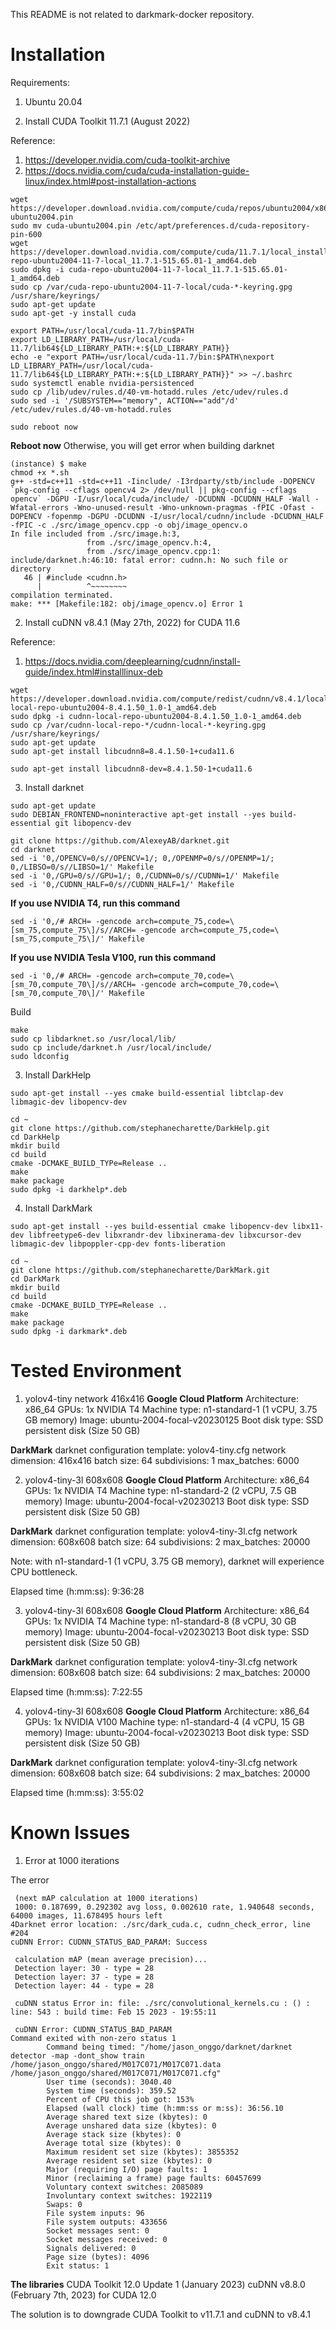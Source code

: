 This README is not related to darkmark-docker repository.

# Installation

Requirements:
1. Ubuntu 20.04

1. Install CUDA Toolkit 11.7.1 (August 2022)

Reference:
1. https://developer.nvidia.com/cuda-toolkit-archive
2. https://docs.nvidia.com/cuda/cuda-installation-guide-linux/index.html#post-installation-actions
```
wget https://developer.download.nvidia.com/compute/cuda/repos/ubuntu2004/x86_64/cuda-ubuntu2004.pin
sudo mv cuda-ubuntu2004.pin /etc/apt/preferences.d/cuda-repository-pin-600
wget https://developer.download.nvidia.com/compute/cuda/11.7.1/local_installers/cuda-repo-ubuntu2004-11-7-local_11.7.1-515.65.01-1_amd64.deb
sudo dpkg -i cuda-repo-ubuntu2004-11-7-local_11.7.1-515.65.01-1_amd64.deb
sudo cp /var/cuda-repo-ubuntu2004-11-7-local/cuda-*-keyring.gpg /usr/share/keyrings/
sudo apt-get update
sudo apt-get -y install cuda

export PATH=/usr/local/cuda-11.7/bin$PATH
export LD_LIBRARY_PATH=/usr/local/cuda-11.7/lib64${LD_LIBRARY_PATH:+:${LD_LIBRARY_PATH}}
echo -e "export PATH=/usr/local/cuda-11.7/bin:$PATH\nexport LD_LIBRARY_PATH=/usr/local/cuda-11.7/lib64${LD_LIBRARY_PATH:+:${LD_LIBRARY_PATH}}" >> ~/.bashrc
sudo systemctl enable nvidia-persistenced
sudo cp /lib/udev/rules.d/40-vm-hotadd.rules /etc/udev/rules.d
sudo sed -i '/SUBSYSTEM=="memory", ACTION=="add"/d' /etc/udev/rules.d/40-vm-hotadd.rules

sudo reboot now
```

**Reboot now**
Otherwise, you will get error when building darknet
```
(instance) $ make
chmod +x *.sh
g++ -std=c++11 -std=c++11 -Iinclude/ -I3rdparty/stb/include -DOPENCV `pkg-config --cflags opencv4 2> /dev/null || pkg-config --cflags opencv` -DGPU -I/usr/local/cuda/include/ -DCUDNN -DCUDNN_HALF -Wall -Wfatal-errors -Wno-unused-result -Wno-unknown-pragmas -fPIC -Ofast -DOPENCV -fopenmp -DGPU -DCUDNN -I/usr/local/cudnn/include -DCUDNN_HALF -fPIC -c ./src/image_opencv.cpp -o obj/image_opencv.o
In file included from ./src/image.h:3,
                 from ./src/image_opencv.h:4,
                 from ./src/image_opencv.cpp:1:
include/darknet.h:46:10: fatal error: cudnn.h: No such file or directory
   46 | #include <cudnn.h>
      |          ^~~~~~~~~
compilation terminated.
make: *** [Makefile:182: obj/image_opencv.o] Error 1
```

2. Install cuDNN v8.4.1 (May 27th, 2022) for CUDA 11.6

Reference:
1. https://docs.nvidia.com/deeplearning/cudnn/install-guide/index.html#installlinux-deb
```
wget https://developer.download.nvidia.com/compute/redist/cudnn/v8.4.1/local_installers/11.6/cudnn-local-repo-ubuntu2004-8.4.1.50_1.0-1_amd64.deb
sudo dpkg -i cudnn-local-repo-ubuntu2004-8.4.1.50_1.0-1_amd64.deb
sudo cp /var/cudnn-local-repo-*/cudnn-local-*-keyring.gpg /usr/share/keyrings/
sudo apt-get update
sudo apt-get install libcudnn8=8.4.1.50-1+cuda11.6

sudo apt-get install libcudnn8-dev=8.4.1.50-1+cuda11.6
```

3. Install darknet
```
sudo apt-get update
sudo DEBIAN_FRONTEND=noninteractive apt-get install --yes build-essential git libopencv-dev

git clone https://github.com/AlexeyAB/darknet.git
cd darknet
sed -i '0,/OPENCV=0/s//OPENCV=1/; 0,/OPENMP=0/s//OPENMP=1/; 0,/LIBSO=0/s//LIBSO=1/' Makefile
sed -i '0,/GPU=0/s//GPU=1/; 0,/CUDNN=0/s//CUDNN=1/' Makefile
sed -i '0,/CUDNN_HALF=0/s//CUDNN_HALF=1/' Makefile
```

**If you use NVIDIA T4, run this command**
```
sed -i '0,/# ARCH= -gencode arch=compute_75,code=\[sm_75,compute_75\]/s//ARCH= -gencode arch=compute_75,code=\[sm_75,compute_75\]/' Makefile
```

**If you use NVIDIA Tesla V100, run this command**
```
sed -i '0,/# ARCH= -gencode arch=compute_70,code=\[sm_70,compute_70\]/s//ARCH= -gencode arch=compute_70,code=\[sm_70,compute_70\]/' Makefile
```

Build
```
make
sudo cp libdarknet.so /usr/local/lib/
sudo cp include/darknet.h /usr/local/include/
sudo ldconfig
```

3. Install DarkHelp
```
sudo apt-get install --yes cmake build-essential libtclap-dev libmagic-dev libopencv-dev

cd ~
git clone https://github.com/stephanecharette/DarkHelp.git
cd DarkHelp
mkdir build
cd build
cmake -DCMAKE_BUILD_TYPe=Release ..
make
make package
sudo dpkg -i darkhelp*.deb
```

4. Install DarkMark
```
sudo apt-get install --yes build-essential cmake libopencv-dev libx11-dev libfreetype6-dev libxrandr-dev libxinerama-dev libxcursor-dev libmagic-dev libpoppler-cpp-dev fonts-liberation

cd ~
git clone https://github.com/stephanecharette/DarkMark.git
cd DarkMark
mkdir build
cd build
cmake -DCMAKE_BUILD_TYPE=Release ..
make
make package
sudo dpkg -i darkmark*.deb
```

# Tested Environment

1. yolov4-tiny network 416x416
**Google Cloud Platform**
Architecture: x86_64
GPUs: 1x NVIDIA T4
Machine type: n1-standard-1 (1 vCPU, 3.75 GB memory)
Image: ubuntu-2004-focal-v20230125
Boot disk type: SSD persistent disk (Size 50 GB)

**DarkMark**
darknet configuration template: yolov4-tiny.cfg
network dimension: 416x416
batch size: 64
subdivisions: 1
max_batches: 6000

2. yolov4-tiny-3l 608x608
**Google Cloud Platform**
Architecture: x86_64
GPUs: 1x NVIDIA T4
Machine type: n1-standard-2 (2 vCPU, 7.5 GB memory)
Image: ubuntu-2004-focal-v20230213
Boot disk type: SSD persistent disk (Size 50 GB)

**DarkMark**
darknet configuration template: yolov4-tiny-3l.cfg
network dimension: 608x608
batch size: 64
subdivisions: 2
max_batches: 20000

Note: with n1-standard-1 (1 vCPU, 3.75 GB memory), darknet will experience CPU bottleneck.

Elapsed time (h:mm:ss): 9:36:28

3. yolov4-tiny-3l 608x608
**Google Cloud Platform**
Architecture: x86_64
GPUs: 1x NVIDIA T4
Machine type: n1-standard-8 (8 vCPU, 30 GB memory)
Image: ubuntu-2004-focal-v20230213
Boot disk type: SSD persistent disk (Size 50 GB)

**DarkMark**
darknet configuration template: yolov4-tiny-3l.cfg
network dimension: 608x608
batch size: 64
subdivisions: 2
max_batches: 20000

Elapsed time (h:mm:ss): 7:22:55

4. yolov4-tiny-3l 608x608
**Google Cloud Platform**
Architecture: x86_64
GPUs: 1x NVIDIA V100
Machine type: n1-standard-4 (4 vCPU, 15 GB memory)
Image: ubuntu-2004-focal-v20230213
Boot disk type: SSD persistent disk (Size 50 GB)

**DarkMark**
darknet configuration template: yolov4-tiny-3l.cfg
network dimension: 608x608
batch size: 64
subdivisions: 2
max_batches: 20000

Elapsed time (h:mm:ss): 3:55:02

# Known Issues

1. Error at 1000 iterations

The error
```
 (next mAP calculation at 1000 iterations)
 1000: 0.187699, 0.292302 avg loss, 0.002610 rate, 1.940648 seconds, 64000 images, 11.678495 hours left
4Darknet error location: ./src/dark_cuda.c, cudnn_check_error, line #204
cuDNN Error: CUDNN_STATUS_BAD_PARAM: Success

 calculation mAP (mean average precision)...
 Detection layer: 30 - type = 28
 Detection layer: 37 - type = 28
 Detection layer: 44 - type = 28

 cuDNN status Error in: file: ./src/convolutional_kernels.cu : () : line: 543 : build time: Feb 15 2023 - 19:55:11

 cuDNN Error: CUDNN_STATUS_BAD_PARAM
Command exited with non-zero status 1
        Command being timed: "/home/jason_onggo/darknet/darknet detector -map -dont_show train /home/jason_onggo/shared/M017C071/M017C071.data /home/jason_onggo/shared/M017C071/M017C071.cfg"
        User time (seconds): 3040.40
        System time (seconds): 359.52
        Percent of CPU this job got: 153%
        Elapsed (wall clock) time (h:mm:ss or m:ss): 36:56.10
        Average shared text size (kbytes): 0
        Average unshared data size (kbytes): 0
        Average stack size (kbytes): 0
        Average total size (kbytes): 0
        Maximum resident set size (kbytes): 3855352
        Average resident set size (kbytes): 0
        Major (requiring I/O) page faults: 1
        Minor (reclaiming a frame) page faults: 60457699
        Voluntary context switches: 2085089
        Involuntary context switches: 1922119
        Swaps: 0
        File system inputs: 96
        File system outputs: 433656
        Socket messages sent: 0
        Socket messages received: 0
        Signals delivered: 0
        Page size (bytes): 4096
        Exit status: 1
```

**The libraries**
CUDA Toolkit 12.0 Update 1 (January 2023)
cuDNN v8.8.0 (February 7th, 2023) for CUDA 12.0

The solution is to downgrade CUDA Toolkit to v11.7.1 and cuDNN to v8.4.1